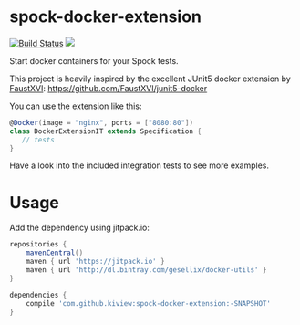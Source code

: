 # spock-docker-extension
[![Build Status](https://travis-ci.org/kiview/spock-docker-extension.svg?branch=travis)](https://travis-ci.org/kiview/spock-docker-extension)
[![](https://jitpack.io/v/kiview/spock-docker-extension.svg)](https://jitpack.io/#kiview/spock-docker-extension)

Start docker containers for your Spock tests.

This project is heavily inspired by the excellent JUnit5 docker extension by [FaustXVI](https://github.com/FaustXVI):
https://github.com/FaustXVI/junit5-docker

You can use the extension like this:

```groovy
@Docker(image = "nginx", ports = ["8080:80"])
class DockerExtensionIT extends Specification {
   // tests
}
```

Have a look into the included integration tests to see more examples.

# Usage

Add the dependency using jitpack.io:

```gradle
repositories {
    mavenCentral()
    maven { url 'https://jitpack.io' }
    maven { url 'http://dl.bintray.com/gesellix/docker-utils' }
}

dependencies {
    compile 'com.github.kiview:spock-docker-extension:-SNAPSHOT'
}

```
